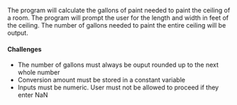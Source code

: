 The program will calculate the gallons of paint needed to paint the ceiling of a room. The program will prompt the user for the length and width in feet of the ceiling.
The number of gallons needed to paint the entire ceiling will be output. 

#### Challenges 
- The number of gallons must always be ouput rounded up to the next whole number
- Conversion amount must be stored in a constant variable
- Inputs must be numeric. User must not be allowed to proceed if they enter NaN